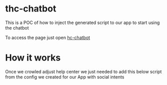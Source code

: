 # thc-chatbot

This is a POC of how to inject the generated script to our app to start using the chatbot 

To access the page just open [hc-chatbot](https://hc-chatbot.surge.sh)

# How it works

Once we crowled adjust help center we just needed to add this below script from the config we created for our App with social intents 
<script>
var socialintents_chat=false;var socialintents_vars2_chat={};
function getSICScriptURL(){var script =  document.currentScript || document.querySelector('script[src*="chat/socialintents.1.3.js"]');return script.src}
(function(){
function loadFile(pageHost, filename, filetype, sri){var mh = (("http:" == document.location.protocol) ? "https://" : "https://");filename=mh+pageHost+filename;
if (filetype=="js"){var fileref=document.createElement('script');fileref.setAttribute("type","text/javascript");fileref.setAttribute("src", filename);}else if (filetype=="css"){var fileref=document.createElement("link");fileref.setAttribute("rel", "stylesheet");fileref.setAttribute("type", "text/css");fileref.setAttribute("href", filename);}if (typeof fileref!="undefined"){if (sri){fileref.setAttribute("integrity",sri);fileref.setAttribute("crossorigin","anonymous");}var x = document.getElementsByTagName('script')[0];x.parentNode.insertBefore(fileref, x);}}
function getParameterByName(name) {var match = RegExp('[?&]' + name + '=([^&]*)').exec(window.location.search);return match && decodeURIComponent(match[1].replace(/\+/g, ' '));}
function getWid(url) {var type = url.split('#');var hash = '';if(type.length > 1) hash = type[1];return hash;}
function endsWith(str, suffix) {return str.length >= suffix.length && str.substring(str.length - suffix.length) == suffix;}
function startsWith(str,prefix){return (str.substring(0, prefix.length) == prefix);}
function siUrlMatch(pattern){
    if (!pattern || pattern.length==0) return true;
    var ldom=window.location.protocol + '//' + window.location.host;
    var cur=window.location.href.split('?')[0];;var tokens = pattern.split(',');var match=false;
    for (var i = 0; i < tokens.length; i++) {
        try{
        var token=tokens[i].trim();
        if (token===ldom)match=true;
        if (token ==='*')match=true;
        else if (token.charAt(0) === '*' && token.charAt(tokens[i].length-1) === '*')
        {if (cur.indexOf(token.substring(1,token.length-1))> 0) match= true;}
        else if (token.charAt(0) === '*')
        {if (endsWith(cur,token.substring(1))) match= true;}
        else if (token.charAt(token.length-1) === '*')
        {if (startsWith(cur,token.substring(0,token.length-1))) match= true;}
        else{if (endsWith(cur,token)) match= true;}
        }catch(err){match=true;}
    }
    return match;
}
if(!window.jQuery || jQuery.fn.jquery == '1.3.2' || jQuery.fn.jquery == '1.4.2' || jQuery.fn.jquery == '1.5.2' ) {
loadFile("ajax.googleapis.com","/ajax/libs/jquery/3.6.0/jquery.min.js","js");
setTimeout(function() {
if(!window.jQuery){
setTimeout(function() {
    if(!window.jQuery){setTimeout(function() {loadFile("ajax.googleapis.com","/ajax/libs/jquery/3.6.0/jquery.min.js","js");}, 1000);}
    else{loadFile("ajax.googleapis.com","/ajax/libs/jquery/3.6.0/jquery.min.js","js");}}, 500);}
    else{loadFile("ajax.googleapis.com","/ajax/libs/jquery/3.6.0/jquery.min.js","js");}}, 250);
}
loadFile("www.socialintents.com","/assets/css/si-include-chat.min.css","css");
if (!socialintents_chat){
    socialintents_chat=true;
    var scriptUrl="https://www.socialintents.com/api/chat/jsonGetVarsContext.jsp";
    var url=getSICScriptURL();
    setTimeout(function() {
        var wid=getWid(url);
        if (wid){
            var socialintents_vs_chat;
            try{
                socialintents_vs_chat=JSON.parse(sessionStorage.getItem("socialintents_vs_chat_"+wid));
            }catch (err){}
            if (socialintents_vs_chat && socialintents_vs_chat != "undefined"){
                socialintents_vars2_chat.widgetId=socialintents_vs_chat.widgetId;socialintents_vars2_chat.type=socialintents_vs_chat.type;socialintents_vars2_chat.tabLocation=socialintents_vs_chat.tabLocation;socialintents_vars2_chat.tabText=socialintents_vs_chat.tabText;socialintents_vars2_chat.tabOfflineText=socialintents_vs_chat.tabOfflineText;socialintents_vars2_chat.tabWidth=socialintents_vs_chat.tabWidth;socialintents_vars2_chat.marginRight=socialintents_vs_chat.marginRight;socialintents_vars2_chat.marginTop=socialintents_vs_chat.marginTop;socialintents_vars2_chat.marginTopc=socialintents_vs_chat.marginTopc;socialintents_vars2_chat.tabColor=socialintents_vs_chat.tabColor;socialintents_vars2_chat.popupHeight=socialintents_vs_chat.popupHeight;socialintents_vars2_chat.popupHeight=socialintents_vs_chat.popupHeight;socialintents_vars2_chat.popupWidth=socialintents_vs_chat.popupWidth;socialintents_vars2_chat.backgroundImg=socialintents_vs_chat.backgroundImg;socialintents_vars2_chat.roundedCorners=socialintents_vs_chat.roundedCorners;socialintents_vars2_chat.headerTitle=socialintents_vs_chat.headerTitle;socialintents_vars2_chat.urlPattern=socialintents_vs_chat.urlPattern;socialintents_vars2_chat.urlPatternExclude=socialintents_vs_chat.urlPatternExclude;socialintents_vars2_chat.tabType=socialintents_vs_chat.tabType;socialintents_vars2_chat.hide=socialintents_vs_chat.hide;
                if (socialintents_vars2_chat.hide==="1") return;
                if (""==socialintents_vars2_chat.tabType) {
                    loadFile("netdna.bootstrapcdn.com","/font-awesome/4.6.3/css/font-awesome.css","css");
                }
                if (siUrlMatch(socialintents_vars2_chat.urlPattern) && (socialintents_vars2_chat.urlPatternExclude.length==0 || !siUrlMatch(socialintents_vars2_chat.urlPatternExclude))){
                    if(window.jQuery){
                        loadFile("www.socialintents.com","/api/chat/siwidget.1.3.js","js");
                    } else{
                        setTimeout(function() {
                            loadFile("www.socialintents.com","/api/chat/siwidget.1.3.js","js");
                        }, 2000);
                    }
                }
            } else {
                var ping=scriptUrl+'?wid='+wid;
                jQuery.ajax({type: 'GET',url: ping,async:true,jsonpCallback: 'jsonCallbackchat',contentType: "application/json",
                    dataType: 'jsonp',
                    success: function(json) {
                        socialintents_vars2_chat.widgetId=json.widgetId;socialintents_vars2_chat.tabLocation=json.tabLocation;socialintents_vars2_chat.type=json.type;socialintents_vars2_chat.tabText=json.tabText;socialintents_vars2_chat.tabOfflineText=json.tabOfflineText;socialintents_vars2_chat.tabWidth=json.tabWidth;socialintents_vars2_chat.marginRight=json.marginRight;socialintents_vars2_chat.marginTop=json.marginTop;socialintents_vars2_chat.marginTopc=json.marginTopc;socialintents_vars2_chat.tabColor=json.tabColor;socialintents_vars2_chat.popupHeight=json.popupHeight;socialintents_vars2_chat.popupWidth=json.popupWidth;socialintents_vars2_chat.backgroundImg=json.backgroundImg;socialintents_vars2_chat.roundedCorners=json.roundedCorners;socialintents_vars2_chat.headerTitle=json.headerTitle;socialintents_vars2_chat.urlPattern=json.urlPattern;socialintents_vars2_chat.urlPatternExclude=json.urlPatternExclude;socialintents_vars2_chat.tabType=json.tabType;socialintents_vars2_chat.hide=json.hide;
                        var cpColor= localStorage.getItem(socialintents_vars2_chat.widgetId+"-wixCpColor");
                        if (cpColor && cpColor.length>0){socialintents_vars2_chat.tabColor=cpColor;}
                        if (socialintents_vars2_chat.hide==="1") return;
                        if (""==socialintents_vars2_chat.tabType) {
                            loadFile("netdna.bootstrapcdn.com","/font-awesome/4.6.3/css/font-awesome.css","css");
                        }
                        if (siUrlMatch(socialintents_vars2_chat.urlPattern) && (socialintents_vars2_chat.urlPatternExclude.length===0 || !siUrlMatch(socialintents_vars2_chat.urlPatternExclude))){
                            try{sessionStorage.setItem('socialintents_vs_chat_'+wid, JSON.stringify(json));}catch (err){}
                            if(window.jQuery){
                                loadFile("www.socialintents.com","/api/chat/siwidget.1.3.js","js");
                            } else{
                                setTimeout(function() {
                                    loadFile("www.socialintents.com","/api/chat/siwidget.1.3.js","js");
                                }, 2000);
                            }
                        }
                    },
                    error: function(e) {console.log(e.message);}
                });
            }
            setTimeout(function() {
                try{sessionStorage.removeItem('socialintents_vs_chat_'+wid);}catch (err){}
            }, 30000)
        }
    }, 1000);
}
})();
if(navigator.userAgent.toLowerCase().indexOf('safari/') > -1){
window.addEventListener("pageshow", function(evt){
    if(evt.persisted){
    setTimeout(function(){
        document.getElementById('si_frame').src += '';
    },0);
    }
}, false);
}
  </script>
